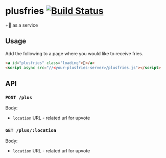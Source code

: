 # plusfries [![Build Status](https://travis-ci.com/plusfries/plusfries.svg?branch=master)](https://travis-ci.com/plusfries/plusfries)

+:fries: as a service

## Usage

Add the following to a page where you would like to receive fries.

```html
<a id="plusfries" class="loading">🍟</a>
<script async src="//<your-plusfries-server>/plusfries.js"></script>
```

## API

### `POST /plus`

Body:

-   `location` URL - related url for upvote

### `GET /plus/:location`

Body:

-   `location` URL - related url for upvote
